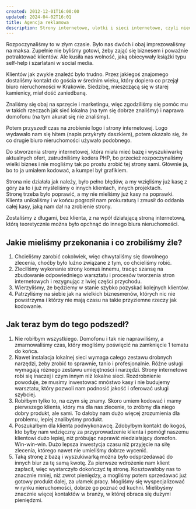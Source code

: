 ```yaml
---
created: 2012-12-01T16:00:00
updated: 2024-04-02T16:01
title: Agencja reklamowa
description: Strony internetowe, ulotki i sieci internetowe, czyli nieudane wejście w branżę nieruchomości
---
```

Rozpoczynaliśmy to w złym czasie. Było nas dwóch i obaj imprezowaliśmy na maksa. Zupełnie nie byliśmy gotowi, żeby zająć się biznesem i poważnie potraktować klientów. Ale kusiła nas wolność, jaką obiecywały książki typu self-help i szarlatani w social media.

Klientów jak zwykle znaleźć było trudno. Przez jakiegoś znajomego dostaliśmy kontakt do gościa w średnim wieku, który dopiero co przejął biuro nieruchomości w Krakowie. Siedzibę, mieszczącą się w starej kamienicy, miał dość zaniedbaną.

Znaliśmy się obaj na sprzęcie i marketingu, więc zgodziliśmy się pomóc mu w takich rzeczach jak sieć lokalna (na tym się dobrze znaliśmy) i naprawa domofonu (na tym akurat się nie znaliśmy).

Potem przyszedł czas na zrobienie logo i strony internetowej. Logo wydawało nam się hitem (napis przykryty daszkiem), potem okazało się, że co drugie biuro nieruchomości używało podobnego.

Do stworzenia strony internetowej, która miała mieć bazę i wyszukiwarkę aktualnych ofert, zatrudniliśmy kodera PHP, bo przecież rozpoczynaliśmy wielki biznes i nie mogliśmy tak po prostu zrobić tej strony sami. Głównie ja, bo to ja umiałem kodować, a kumpel był grafikiem.

Strona nie działała jak należy, było pełno błędów, a my wzięliśmy już kasę z góry za to i już myśleliśmy o innych klientach, innych projektach. Stronę trzeba było poprawić, a my nie mieliśmy już kasy na poprawki. Klienta unikaliśmy i w końcu pogroził nam prokuraturą i zmusił do oddania całej kasy, jaką nam dał na zrobienie strony.

Zostaliśmy z długami, bez klienta, z na wpół działającą stroną internetową, którą teoretycznie można było opchnąć do innego biura nieruchomości.

## Jakie mieliśmy przekonania i co zrobiliśmy źle?

1. Chcieliśmy zarobić cokolwiek, więc chwytaliśmy się dowolnego zlecenia, choćby było luźno związane z tym, co chcieliśmy robić.
2. Zleciliśmy wykonanie strony komuś innemu, tracąc szansę na zbudowanie odpowiedniego warsztatu i procesów tworzenia stron internetowych i rezygnując z lwiej części przychodu.
3. Wierzyliśmy, że będziemy w stanie szybko pozyskać kolejnych klientów.
4. Patrzyliśmy na siebie jak na wielkich biznesmenów, których nic nie powstrzyma i którzy nie mają czasu na takie przyziemne rzeczy jak kodowanie.

## Jak teraz bym do tego podszedł?

1. Nie robiłbym wszystkiego. Domofonu i tak nie naprawiliśmy, a zmarnowaliśmy czas, który mogliśmy poświęcić na zamknięcie 1 tematu do końca.
2. Nawet instalacja lokalnej sieci wymaga całego zestawu drobnych narzędzi, żeby zrobić to sprawnie, tanio i profesjonalnie. Różne usługi wymagają różnego zestawu umiejętności i narzędzi. Strony internetowe robi się inaczej i czym innym niż lokalne sieci. Rozdrobnienie powoduje, że musimy inwestować mnóstwo kasy i nie budujemy warsztatu, który pozwoli nam podnosić jakość i oferować usługi szybciej.
3. Robiłbym tylko to, na czym się znamy. Skoro umiem kodować i mamy pierwszego klienta, który ma dla nas zlecenie, to zróbmy dla niego dobry produkt, ale sami. To dałoby nam dużo więcej zrozumienia dla problemu, lepiej znalibyśmy produkt.
4. Poszukałbym dla klienta podwykonawcę. Zdobyłbym kontakt do kogoś, kto byłby nam wdzięczny za przyprowadzenie klienta i pomógł naszemu klientowi dużo lepiej, niż próbując naprawić niedziałający domofon. Win-win-win. Dużo lepsza inwestycja czasu niż przyjęcie na siłę zlecenia, którego nawet nie umieliśmy dobrze wycenić.
5. Taką stronę z bazą i wyszukiwarką można było odsprzedawać do innych biur za tę samą kwotę. Za pierwsze wdrożenie nam klient zapłacił, więc wystarczyło dokończyć tę stronę. Kosztowałoby nas to znacznie mniej, niż zwrot pieniędzy, a mogliśmy potem sprzedawać już gotowy produkt dalej, za ułamek pracy. Mogliśmy się wyspecjalizować w rynku nieruchomości, dobrze go poznać od kuchni. Mielibyśmy znacznie więcej kontaktów w branży, w której obraca się dużymi pieniędzmi.
